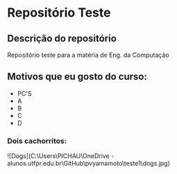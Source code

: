 # Repositório Teste
 
 ## Descrição do repositório
 
 Repositório teste para a matéria de Eng. da Computação

 ## Motivos que eu gosto do curso:
 * PC'S
 * A
 * B
 * C
 * D

 ### Dois cachorritos:

 ![Dogs](C:\Users\PICHAU\OneDrive - alunos.utfpr.edu.br\GitHub\pvyamamoto\teste1\dogs.jpg)
